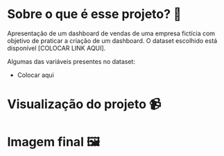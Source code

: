 # Sobre o que é esse projeto? 👀

Apresentação de um dashboard de vendas de uma empresa fictícia com objetivo de praticar a criação de um dashboard. O dataset escolhido está disponível [COLOCAR LINK AQUI].

Algumas das variáveis presentes no dataset:

- Colocar aqui

# Visualização do projeto 📹

# Imagem final 🖼️
